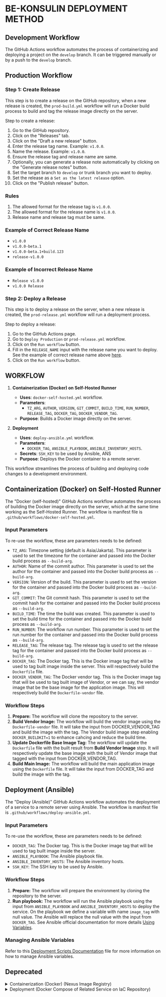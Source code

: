 # BE-KONSULIN DEPLOYMENT METHOD

## Development Workflow

The  GitHub Actions workflow automates the process of containerizing and deploying a project on the `develop` branch. It can be triggered manually or by a push to the `develop` branch.

## Production Workflow

### Step 1: Create Release

This step is to create a release on the GitHub repository, when a new release is created, the `prod-build.yml` workflow will run a Docker build process to build and tag the release image directly on the server.

Step to create a release:

1. Go to the GitHub repository.
2. Click on the "Releases" tab.
3. Click on the "Draft a new release" button.
4. Enter the release tag name. Example: `v1.0.0`.
5. Name the release. Example: `v1.0.0`.
6. Ensure the release tag and release name are same.
7. Optionally, you can generate a release note automatically by clicking on the "Generate release notes" button.
8. Set the target branch to `develop` or trunk branch you want to deploy.
9. Set the release as a `Set as the latest release` option.
10. Click on the "Publish release" button.

### Rules

1. The allowed format for the release tag is `v1.0.0`.
2. The allowed format for the release name is `v1.0.0`.
3. Release name and release tag must be same.

### Example of Correct Release Name

- `v1.0.0`
- `v1.0.0-beta.1`
- `v1.0.0-beta.1+build.123`
- `release-v1.0.0`

### Example of Incorrect Release Name

- `Release v1.0.0`
- `v1.0.0 Release`

### Step 2: Deploy a Release

This step is to deploy a release on the server, when a new release is created, the `prod-release.yml` workflow will run a deployment process.

Step to deploy a release:

1. Go to the GitHub Actions page.
2. Go to `Deploy Production` or `prod-release.yml` workflow.
3. Click on the `Run workflow` button.
4. Fill in the `RELEASE_NAME` input with the release name you want to deploy. See the example of correct release name above [here](#example-of-correct-release-name).
5. Click on the `Run workflow` button.

## WORKFLOW

1. **Containerization (Docker) on Self-Hosted Runner**
   - **Uses**: `docker-self-hosted.yml` workflow.
   - **Parameters**:
     - `TZ_ARG`, `AUTHOR`, `VERSION`, `GIT_COMMIT`, `BUILD_TIME`, `RUN_NUMBER`, `RELEASE_TAG`, `DOCKER_TAG`, `DOCKER_VENDOR_TAG`.
   - **Purpose**: Builds a Docker image directly on the server.

2. **Deployment**
   - **Uses**: `deploy-ansible.yml` workflow.
   - **Parameters**:
     - `DOCKER_TAG`, `ANSIBLE_PLAYBOOK`, `ANSIBLE_INVENTORY_HOSTS`.
   - **Secrets**: `SSH_KEY` to be used by Ansible, ANS
   - **Purpose**: Deploys the Docker container to a remote server.

This workflow streamlines the process of building and deploying code changes to a development environment.

## Containerization (Docker) on Self-Hosted Runner

The "Docker (self-hosted)" GitHub Actions workflow automates the process of building the Docker image directly on the server, which at the same time working as the Self-Hosted Runner. The workflow is manifest file is `.github/workflows/docker-self-hosted.yml`.

### Input Parameters

To re-use the workflow, these are parameters needs to be defined:

- `TZ_ARG`: Timezone setting (default is Asia/Jakarta). This parameter is used to set the timezone for the container and passed into the Docker build process as `--build-arg`.
- `AUTHOR`: Name of the commit author. This parameter is used to set the author for the container and passed into the Docker build process as `--build-arg`.
- `VERSION`: Version of the build. This parameter is used to set the version for the container and passed into the Docker build process as `--build-arg`.
- `GIT_COMMIT`: The Git commit hash. This parameter is used to set the commit hash for the container and passed into the Docker build process as `--build-arg`.
- `BUILD_TIME`: The time the build was created. This parameter is used to set the build time for the container and passed into the Docker build process as `--build-arg`.
- `RUN_NUMBER`: The workflow run number. This parameter is used to set the run number for the container and passed into the Docker build process as `--build-arg`.
- `RELEASE_TAG`: The release tag. The release tag is used to set the release tag for the container and passed into the Docker build process as `--build-arg`.
- `DOCKER_TAG`: The Docker tag. This is the Docker image tag that will be used to tag built image inside the server. This will respectively build the `Dockerfile` file.
- `DOCKER_VENDOR_TAG`: The Docker vendor tag. This is the Docker image tag that will be used to tag built image of Vendor, or we can say, the vendor image that be the base image for the application image. This will respectively build the `Dockerfile-vendor` file.

### Workflow Steps

1. **Prepare:** The workflow will clone the repository to the server.
2. **Build Vendor Image:** The workflow will build the vendor image using the `Dockerfile-vendor` file. It will take the input from DOCKER_VENDOR_TAG and build the image with the tag. The Vendor build image step enabling `DOCKER_BUILDKIT=1` to enhance cahcing and reduce the build time.
3. **Update Dockerfile Base Image Tag:** The workflow will update the `Dockerfile` file with the built result from **Build Vendor Image** step. It will respectively update the base image with the built of Vendor image that tagged with the input from DOCKER_VENDOR_TAG.
4. **Build Main Image:** The workflow will build the main application image using the `Dockerfile` file. It will take the input from DOCKER_TAG and build the image with the tag.

## Deployment (Ansible)

The "Deploy (Ansible)" GitHub Actions workflow automates the deployment of a service to a remote server using Ansible. The workflow is manifest file is `.github/workflows/deploy-ansible.yml`.

### Input Parameters

To re-use the workflow, these are parameters needs to be defined:

- `DOCKER_TAG`: The Docker tag. This is the Docker image tag that will be used to tag built image inside the server.
- `ANSIBLE_PLAYBOOK`: The Ansible playbook file.
- `ANSIBLE_INVENTORY_HOSTS`: The Ansible inventory hosts.
- `SSH_KEY`: The SSH key to be used by Ansible.

### Workflow Steps

1. **Prepare:** The workflow will prepare the environment by cloning the repository to the server.
2. **Run playbook:** The workflow will run the Ansible playbook using the input from `ANSIBLE_PLAYBOOK` and `ANSIBLE_INVENTORY_HOSTS` to deploy the service.  On the playbook we define a variable with name `image_tag` with null value. The Ansible will replace the null value with the input from `DOCKER_TAG`. See Ansible official documentation for more details [Using Variables](https://docs.ansible.com/ansible/latest/user_guide/playbooks_variables.html#using-variables).

### Managing Ansible Variables

Refer to this [Deployment Scripts Documentation](https://github.com/konsulin-care/be-konsulin/blob/develop/deployments/README.md) file for more information on how to manage Ansible variables.

## Deprecated

<details>
   <summary>Containerization (Docker) (Nexus Image Registry)</summary>

The "Docker" GitHub Actions workflow automates the process of building and pushing Docker images for a project.

### Inputs

- **TZ_ARG**: Timezone setting (default is Asia/Jakarta).
- **AUTHOR**: Name of the commit author.
- **VERSION**: Version of the build.
- **TAG**: Git tag associated with the build.
- **GIT_COMMIT**: The Git commit hash.
- **BUILD_TIME**: The time the build was created.
- **RUN_NUMBER**: The workflow run number.

### Secrets

- **DOCKER_USERNAME** and **DOCKER_PASSWORD**: Credentials for logging into the Docker registry.

### Jobs

#### Docker Job

- **Runs on**: `ubuntu-latest`

- **Steps**:

  1. **Prepare**:
     - Uses `actions/checkout@v2` to check out the code from the repository.

  2. **Login to Registry**:
     - Uses `docker/login-action@v1` to log into the Docker registry using provided credentials.

  3. **Get SHA Short**:
     - Extracts the first 8 characters of the Git commit SHA to create a short SHA, stored in the environment variable `SHORT_SHA`.

  4. **Get Branch**:
     - Extracts the branch name from the Git reference and stores it in the environment variable `BRANCH`.

  5. **Change Vendor Tags**:
     - Updates the `Dockerfile` to use a specific vendor image tag based on the branch and short SHA.

  6. **Build Vendor Image**:
     - Builds a vendor Docker image with a unique tag and pushes it to the Docker registry.

  7. **Push Vendor Image**:
     - Pushes the vendor Docker image to the specified registry with the tag `sha-${{ env.BRANCH }}-${{ env.SHORT_SHA }}-vendor`.

  8. **Build App Image**:
     - Builds the application Docker image, passing in various build arguments, and tags it with a unique identifier based on the branch and short SHA.

  9. **Push App Image**:
     - Pushes the application Docker image to the Docker registry with the tag `sha-${{ env.BRANCH }}-${{ env.SHORT_SHA }}`.

This workflow streamlines the Docker image creation and deployment process by automating the build, tagging, and pushing steps for both vendor and application images.
</details>

<details>
   <summary>Deployment (Docker Compose of Related Service on IaC Repository)</summary>
## Deployment

The "Deploy" GitHub Actions workflow automates the deployment of a service to a remote server using SSH and Docker.

### Inputs

- **ENVIRONMENT**: Specifies the deployment environment (e.g., development, production).
- **SERVICE_NAME**: The name of the service to be deployed.

### Secrets

- **SSH_HOST**, **SSH_USERNAME**, **SSH_KEY**, **SSH_PORT**: Credentials and details required to connect to the remote server via SSH.
- **DOCKER_USERNAME**, **DOCKER_PASSWORD**: Credentials for logging into the Docker registry.

### Jobs

#### Deployment Job

- **Runs on**: `ubuntu-latest`

- **Steps**:

  1. **Get SHA Short**:
     - Extracts the first 8 characters of the Git commit SHA to create a short SHA, which is stored in the environment variable `SHORT_SHA`.

  2. **Get Branch**:
     - Extracts the branch name from the Git reference and stores it in the environment variable `BRANCH`.

  3. **Executing Remote SSH Commands**:
     - Uses the `appleboy/ssh-action` to connect to the remote server using SSH.
     - Navigates to the appropriate directory for the specified environment.
     - Logs into the Docker registry using the provided credentials.
     - Pulls the latest Docker image for the specified service using a unique commit hash (`COMMIT_HASH`).
     - Deploys the service using Docker Compose to ensure it is updated with the latest version.

This workflow facilitates seamless deployment by automating the steps necessary to securely connect to a remote server, pull the latest Docker images, and deploy services, ensuring that the application is up-to-date with the latest code changes.
</details>
